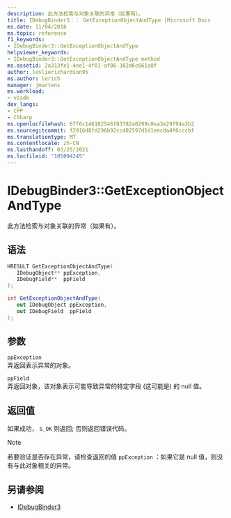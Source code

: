 ```yaml
---
description: 此方法检索与对象关联的异常（如果有）。
title: IDebugBinder3：： GetExceptionObjectAndType |Microsoft Docs
ms.date: 11/04/2016
ms.topic: reference
f1_keywords:
- IDebugBinder3::GetExceptionObjectAndType
helpviewer_keywords:
- IDebugBinder3::GetExceptionObjectAndType method
ms.assetid: 2a313fe1-4ee1-4f01-af86-382d6c661a8f
author: leslierichardson95
ms.author: lerich
manager: jmartens
ms.workload:
- vssdk
dev_langs:
- CPP
- CSharp
ms.openlocfilehash: 67f6c146182546f83782a0299c0ea3e29f94a3b2
ms.sourcegitcommit: f2916d8fd296b92cc402597d1d1eecda4f6cccbf
ms.translationtype: MT
ms.contentlocale: zh-CN
ms.lasthandoff: 03/25/2021
ms.locfileid: "105094245"
---
```

# <a name="idebugbinder3getexceptionobjectandtype"></a>IDebugBinder3::GetExceptionObjectAndType
此方法检索与对象关联的异常（如果有）。

## <a name="syntax"></a>语法

```cpp
HRESULT GetExceptionObjectAndType(
   IDebugObject** ppException,
   IDebugField**  ppField
);
```

```csharp
int GetExceptionObjectAndType(
   out IDebugObject ppException,
   out IDebugField  ppField
);
```

## <a name="parameters"></a>参数
`ppException`\
弄返回表示异常的对象。

`ppField`\
弄返回对象，该对象表示可能导致异常的特定字段 (这可能是) 的 null 值。

## <a name="return-value"></a>返回值
 如果成功， `S_OK` 则返回; 否则返回错误代码。

> [!NOTE]
> 若要验证是否存在异常，请检查返回的值 `ppException` ：如果它是 null 值，则没有与此对象相关的异常。

## <a name="see-also"></a>另请参阅
- [IDebugBinder3](../../../extensibility/debugger/reference/idebugbinder3.md)
